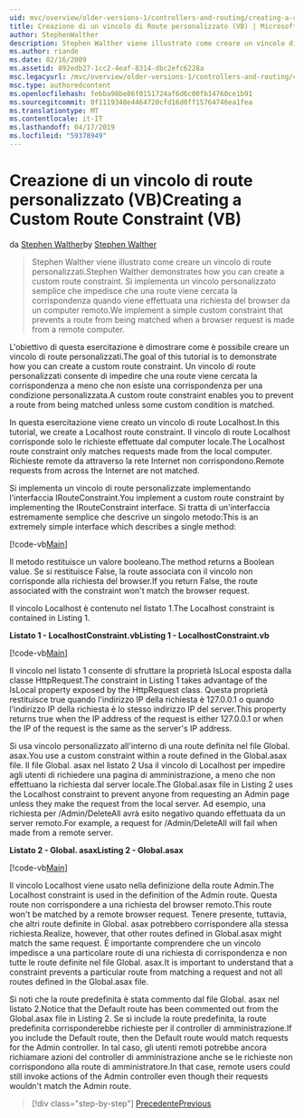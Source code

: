 ```yaml
---
uid: mvc/overview/older-versions-1/controllers-and-routing/creating-a-custom-route-constraint-vb
title: Creazione di un vincolo di Route personalizzato (VB) | Microsoft Docs
author: StephenWalther
description: Stephen Walther viene illustrato come creare un vincolo di route personalizzati. Abbiamo implementato una semplice personalizzato vincolo che impedisce a una route corrispondente w...
ms.author: riande
ms.date: 02/16/2009
ms.assetid: 892edb27-1cc2-4eaf-8314-dbc2efc6228a
msc.legacyurl: /mvc/overview/older-versions-1/controllers-and-routing/creating-a-custom-route-constraint-vb
msc.type: authoredcontent
ms.openlocfilehash: febba98be86f0151724af6d6c00fb14760ce1b91
ms.sourcegitcommit: 0f1119340e4464720cfd16d0ff15764746ea1fea
ms.translationtype: MT
ms.contentlocale: it-IT
ms.lasthandoff: 04/17/2019
ms.locfileid: "59378949"
---
```

# <a name="creating-a-custom-route-constraint-vb"></a><span data-ttu-id="a2ff8-104">Creazione di un vincolo di route personalizzato (VB)</span><span class="sxs-lookup"><span data-stu-id="a2ff8-104">Creating a Custom Route Constraint (VB)</span></span>

<span data-ttu-id="a2ff8-105">da [Stephen Walther](https://github.com/StephenWalther)</span><span class="sxs-lookup"><span data-stu-id="a2ff8-105">by [Stephen Walther](https://github.com/StephenWalther)</span></span>

> <span data-ttu-id="a2ff8-106">Stephen Walther viene illustrato come creare un vincolo di route personalizzati.</span><span class="sxs-lookup"><span data-stu-id="a2ff8-106">Stephen Walther demonstrates how you can create a custom route constraint.</span></span> <span data-ttu-id="a2ff8-107">Si implementa un vincolo personalizzato semplice che impedisce che una route viene cercata la corrispondenza quando viene effettuata una richiesta del browser da un computer remoto.</span><span class="sxs-lookup"><span data-stu-id="a2ff8-107">We implement a simple custom constraint that prevents a route from being matched when a browser request is made from a remote computer.</span></span>


<span data-ttu-id="a2ff8-108">L'obiettivo di questa esercitazione è dimostrare come è possibile creare un vincolo di route personalizzati.</span><span class="sxs-lookup"><span data-stu-id="a2ff8-108">The goal of this tutorial is to demonstrate how you can create a custom route constraint.</span></span> <span data-ttu-id="a2ff8-109">Un vincolo di route personalizzati consente di impedire che una route viene cercata la corrispondenza a meno che non esiste una corrispondenza per una condizione personalizzata.</span><span class="sxs-lookup"><span data-stu-id="a2ff8-109">A custom route constraint enables you to prevent a route from being matched unless some custom condition is matched.</span></span>

<span data-ttu-id="a2ff8-110">In questa esercitazione viene creato un vincolo di route Localhost.</span><span class="sxs-lookup"><span data-stu-id="a2ff8-110">In this tutorial, we create a Localhost route constraint.</span></span> <span data-ttu-id="a2ff8-111">Il vincolo di route Localhost corrisponde solo le richieste effettuate dal computer locale.</span><span class="sxs-lookup"><span data-stu-id="a2ff8-111">The Localhost route constraint only matches requests made from the local computer.</span></span> <span data-ttu-id="a2ff8-112">Richieste remote da attraverso la rete Internet non corrispondono.</span><span class="sxs-lookup"><span data-stu-id="a2ff8-112">Remote requests from across the Internet are not matched.</span></span>

<span data-ttu-id="a2ff8-113">Si implementa un vincolo di route personalizzate implementando l'interfaccia IRouteConstraint.</span><span class="sxs-lookup"><span data-stu-id="a2ff8-113">You implement a custom route constraint by implementing the IRouteConstraint interface.</span></span> <span data-ttu-id="a2ff8-114">Si tratta di un'interfaccia estremamente semplice che descrive un singolo metodo:</span><span class="sxs-lookup"><span data-stu-id="a2ff8-114">This is an extremely simple interface which describes a single method:</span></span>

[!code-vb[Main](creating-a-custom-route-constraint-vb/samples/sample1.vb)]

<span data-ttu-id="a2ff8-115">Il metodo restituisce un valore booleano.</span><span class="sxs-lookup"><span data-stu-id="a2ff8-115">The method returns a Boolean value.</span></span> <span data-ttu-id="a2ff8-116">Se si restituisce False, la route associata con il vincolo non corrisponde alla richiesta del browser.</span><span class="sxs-lookup"><span data-stu-id="a2ff8-116">If you return False, the route associated with the constraint won't match the browser request.</span></span>

<span data-ttu-id="a2ff8-117">Il vincolo Localhost è contenuto nel listato 1.</span><span class="sxs-lookup"><span data-stu-id="a2ff8-117">The Localhost constraint is contained in Listing 1.</span></span>

<span data-ttu-id="a2ff8-118">**Listato 1 - LocalhostConstraint.vb**</span><span class="sxs-lookup"><span data-stu-id="a2ff8-118">**Listing 1 - LocalhostConstraint.vb**</span></span>

[!code-vb[Main](creating-a-custom-route-constraint-vb/samples/sample2.vb)]

<span data-ttu-id="a2ff8-119">Il vincolo nel listato 1 consente di sfruttare la proprietà IsLocal esposta dalla classe HttpRequest.</span><span class="sxs-lookup"><span data-stu-id="a2ff8-119">The constraint in Listing 1 takes advantage of the IsLocal property exposed by the HttpRequest class.</span></span> <span data-ttu-id="a2ff8-120">Questa proprietà restituisce true quando l'indirizzo IP della richiesta è 127.0.0.1 o quando l'indirizzo IP della richiesta è lo stesso indirizzo IP del server.</span><span class="sxs-lookup"><span data-stu-id="a2ff8-120">This property returns true when the IP address of the request is either 127.0.0.1 or when the IP of the request is the same as the server's IP address.</span></span>

<span data-ttu-id="a2ff8-121">Si usa vincolo personalizzato all'interno di una route definita nel file Global. asax.</span><span class="sxs-lookup"><span data-stu-id="a2ff8-121">You use a custom constraint within a route defined in the Global.asax file.</span></span> <span data-ttu-id="a2ff8-122">Il file Global. asax nel listato 2 Usa il vincolo di Localhost per impedire agli utenti di richiedere una pagina di amministrazione, a meno che non effettuano la richiesta dal server locale.</span><span class="sxs-lookup"><span data-stu-id="a2ff8-122">The Global.asax file in Listing 2 uses the Localhost constraint to prevent anyone from requesting an Admin page unless they make the request from the local server.</span></span> <span data-ttu-id="a2ff8-123">Ad esempio, una richiesta per /Admin/DeleteAll avrà esito negativo quando effettuata da un server remoto.</span><span class="sxs-lookup"><span data-stu-id="a2ff8-123">For example, a request for /Admin/DeleteAll will fail when made from a remote server.</span></span>

<span data-ttu-id="a2ff8-124">**Listato 2 - Global. asax**</span><span class="sxs-lookup"><span data-stu-id="a2ff8-124">**Listing 2 - Global.asax**</span></span>

[!code-vb[Main](creating-a-custom-route-constraint-vb/samples/sample3.vb)]

<span data-ttu-id="a2ff8-125">Il vincolo Localhost viene usato nella definizione della route Admin.</span><span class="sxs-lookup"><span data-stu-id="a2ff8-125">The Localhost constraint is used in the definition of the Admin route.</span></span> <span data-ttu-id="a2ff8-126">Questa route non corrispondere a una richiesta del browser remoto.</span><span class="sxs-lookup"><span data-stu-id="a2ff8-126">This route won't be matched by a remote browser request.</span></span> <span data-ttu-id="a2ff8-127">Tenere presente, tuttavia, che altri route definite in Global. asax potrebbero corrispondere alla stessa richiesta.</span><span class="sxs-lookup"><span data-stu-id="a2ff8-127">Realize, however, that other routes defined in Global.asax might match the same request.</span></span> <span data-ttu-id="a2ff8-128">È importante comprendere che un vincolo impedisce a una particolare route di una richiesta di corrispondenza e non tutte le route definite nel file Global. asax.</span><span class="sxs-lookup"><span data-stu-id="a2ff8-128">It is important to understand that a constraint prevents a particular route from matching a request and not all routes defined in the Global.asax file.</span></span>

<span data-ttu-id="a2ff8-129">Si noti che la route predefinita è stata commento dal file Global. asax nel listato 2.</span><span class="sxs-lookup"><span data-stu-id="a2ff8-129">Notice that the Default route has been commented out from the Global.asax file in Listing 2.</span></span> <span data-ttu-id="a2ff8-130">Se si include la route predefinita, la route predefinita corrisponderebbe richieste per il controller di amministrazione.</span><span class="sxs-lookup"><span data-stu-id="a2ff8-130">If you include the Default route, then the Default route would match requests for the Admin controller.</span></span> <span data-ttu-id="a2ff8-131">In tal caso, gli utenti remoti potrebbe ancora richiamare azioni del controller di amministrazione anche se le richieste non corrispondono alla route di amministratore.</span><span class="sxs-lookup"><span data-stu-id="a2ff8-131">In that case, remote users could still invoke actions of the Admin controller even though their requests wouldn't match the Admin route.</span></span>

> [!div class="step-by-step"]
> [<span data-ttu-id="a2ff8-132">Precedente</span><span class="sxs-lookup"><span data-stu-id="a2ff8-132">Previous</span></span>](creating-a-route-constraint-vb.md)
